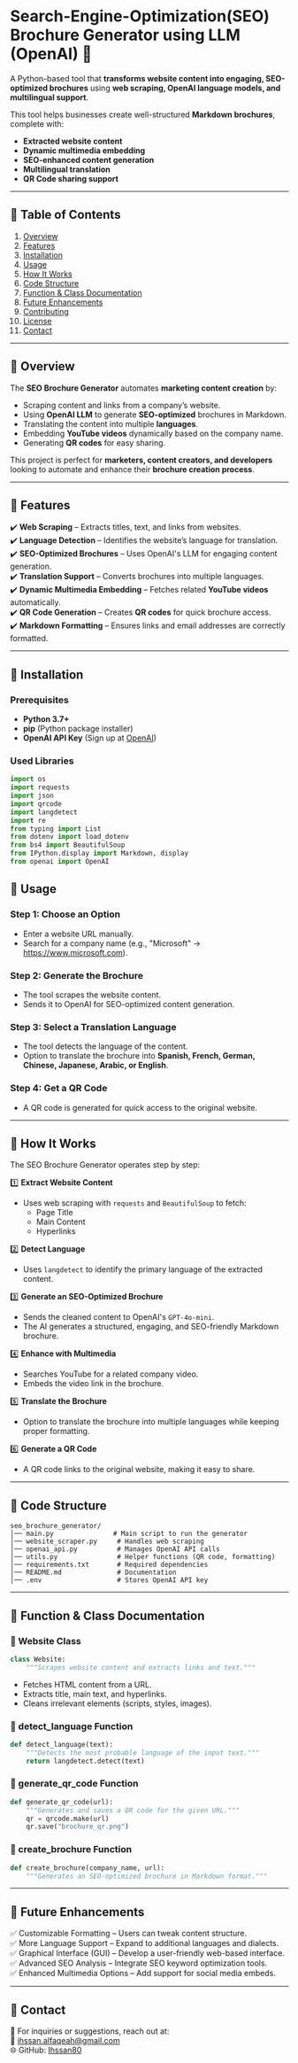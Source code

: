 # **Search-Engine-Optimization(SEO) Brochure Generator using LLM (OpenAI) 🚀**

A Python-based tool that **transforms website content into engaging, SEO-optimized brochures** using **web scraping, OpenAI language models, and multilingual support**.

This tool helps businesses create well-structured **Markdown brochures**, complete with:
- **Extracted website content**
- **Dynamic multimedia embedding**
- **SEO-enhanced content generation**
- **Multilingual translation**
- **QR Code sharing support**

---

## **📌 Table of Contents**
1. [Overview](#overview)
2. [Features](#features)
3. [Installation](#installation)
4. [Usage](#usage)
5. [How It Works](#how-it-works)
6. [Code Structure](#code-structure)
7. [Function & Class Documentation](#function--class-documentation)
8. [Future Enhancements](#future-enhancements)
9. [Contributing](#contributing)
10. [License](#license)
11. [Contact](#contact)

---

## **📌 Overview**
The **SEO Brochure Generator** automates **marketing content creation** by:
- Scraping content and links from a company’s website.
- Using **OpenAI LLM** to generate **SEO-optimized** brochures in Markdown.
- Translating the content into multiple **languages**.
- Embedding **YouTube videos** dynamically based on the company name.
- Generating **QR codes** for easy sharing.

This project is perfect for **marketers, content creators, and developers** looking to automate and enhance their **brochure creation process**.

---

## **📌 Features**
✔️ **Web Scraping** – Extracts titles, text, and links from websites.  
✔️ **Language Detection** – Identifies the website’s language for translation.  
✔️ **SEO-Optimized Brochures** – Uses OpenAI's LLM for engaging content generation.  
✔️ **Translation Support** – Converts brochures into multiple languages.  
✔️ **Dynamic Multimedia Embedding** – Fetches related **YouTube videos** automatically.  
✔️ **QR Code Generation** – Creates **QR codes** for quick brochure access.  
✔️ **Markdown Formatting** – Ensures links and email addresses are correctly formatted.  

---

## **📌 Installation**

### **Prerequisites**
- **Python 3.7+**
- **pip** (Python package installer)
- **OpenAI API Key** (Sign up at [OpenAI](https://openai.com/))

### **Used Libraries**
```python
import os
import requests
import json
import qrcode
import langdetect
import re
from typing import List
from dotenv import load_dotenv
from bs4 import BeautifulSoup
from IPython.display import Markdown, display
from openai import OpenAI
```

## **📌 Usage**
### **Step 1: Choose an Option**
- Enter a website URL manually.
- Search for a company name (e.g., "Microsoft" → https://www.microsoft.com).

### **Step 2: Generate the Brochure**
- The tool scrapes the website content.
- Sends it to OpenAI for SEO-optimized content generation.

### **Step 3: Select a Translation Language**
- The tool detects the language of the content.
- Option to translate the brochure into **Spanish, French, German, Chinese, Japanese, Arabic, or English**.

### **Step 4: Get a QR Code**
- A QR code is generated for quick access to the original website.

---

## **📌 How It Works**
The SEO Brochure Generator operates step by step:

1️⃣ **Extract Website Content**  
- Uses web scraping with `requests` and `BeautifulSoup` to fetch:
  - Page Title
  - Main Content
  - Hyperlinks

2️⃣ **Detect Language**  
- Uses `langdetect` to identify the primary language of the extracted content.

3️⃣ **Generate an SEO-Optimized Brochure**  
- Sends the cleaned content to OpenAI's `GPT-4o-mini`.
- The AI generates a structured, engaging, and SEO-friendly Markdown brochure.

4️⃣ **Enhance with Multimedia**  
- Searches YouTube for a related company video.
- Embeds the video link in the brochure.

5️⃣ **Translate the Brochure**  
- Option to translate the brochure into multiple languages while keeping proper formatting.

6️⃣ **Generate a QR Code**  
- A QR code links to the original website, making it easy to share.

---

## **📌 Code Structure**
```
seo_brochure_generator/
│── main.py               # Main script to run the generator
│── website_scraper.py     # Handles web scraping
│── openai_api.py          # Manages OpenAI API calls
│── utils.py               # Helper functions (QR code, formatting)
│── requirements.txt       # Required dependencies
│── README.md              # Documentation
│── .env                   # Stores OpenAI API key
```

---

## **📌 Function & Class Documentation**

### **🔹 Website Class**
```python
class Website:
    """Scrapes website content and extracts links and text."""
```
- Fetches HTML content from a URL.
- Extracts title, main text, and hyperlinks.
- Cleans irrelevant elements (scripts, styles, images).

### **🔹 detect_language Function**
```python
def detect_language(text):
    """Detects the most probable language of the input text."""
    return langdetect.detect(text)
```

### **🔹 generate_qr_code Function**
```python
def generate_qr_code(url):
    """Generates and saves a QR code for the given URL."""
    qr = qrcode.make(url)
    qr.save("brochure_qr.png")
```

### **🔹 create_brochure Function**
```python
def create_brochure(company_name, url):
    """Generates an SEO-optimized brochure in Markdown format."""
```

---

## **📌 Future Enhancements**
✅ Customizable Formatting – Users can tweak content structure.  
✅ More Language Support – Expand to additional languages and dialects.  
✅ Graphical Interface (GUI) – Develop a user-friendly web-based interface.  
✅ Advanced SEO Analysis – Integrate SEO keyword optimization tools.  
✅ Enhanced Multimedia Options – Add support for social media embeds.  

---

## **📌 Contact**
💬 For inquiries or suggestions, reach out at:  
📧 ihssan.alfaqeah@gmail.com  
🌐 GitHub: [Ihssan80](https://github.com/Ihssan80)
